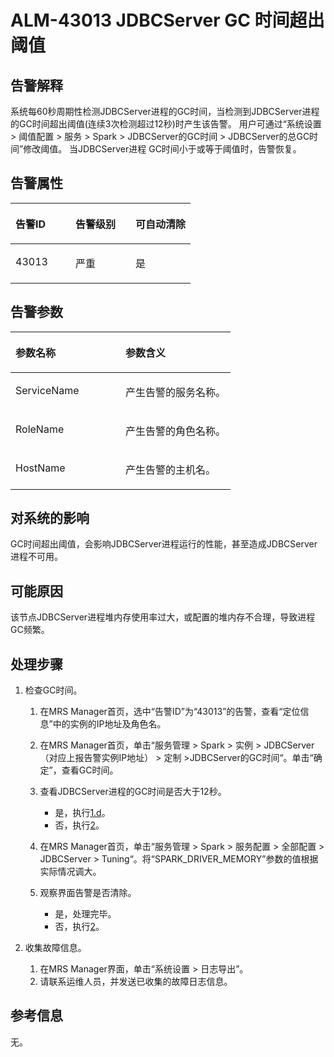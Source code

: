 # ALM-43013 JDBCServer GC 时间超出阈值<a name="ZH-CN_TOPIC_0093195116"></a>

## 告警解释<a name="zh-cn_topic_0087163601_zh-cn_topic_0087039425_section43920869"></a>

系统每60秒周期性检测JDBCServer进程的GC时间，当检测到JDBCServer进程的GC时间超出阈值\(连续3次检测超过12秒\)时产生该告警。 用户可通过“系统设置 \> 阈值配置 \> 服务 \> Spark \> JDBCServer的GC时间 \> JDBCServer的总GC时间”修改阈值。 当JDBCServer进程 GC时间小于或等于阈值时，告警恢复。

## 告警属性<a name="zh-cn_topic_0087163601_zh-cn_topic_0087039425_section59743502"></a>

<a name="zh-cn_topic_0087163601_zh-cn_topic_0087039425_table64843092"></a>
<table><thead align="left"><tr id="zh-cn_topic_0087163601_zh-cn_topic_0087039425_row10409628"><th class="cellrowborder" valign="top" width="33.33333333333333%" id="mcps1.1.4.1.1"><p id="zh-cn_topic_0087163601_zh-cn_topic_0087039425_p37873528"><a name="zh-cn_topic_0087163601_zh-cn_topic_0087039425_p37873528"></a><a name="zh-cn_topic_0087163601_zh-cn_topic_0087039425_p37873528"></a>告警ID</p>
</th>
<th class="cellrowborder" valign="top" width="33.33333333333333%" id="mcps1.1.4.1.2"><p id="zh-cn_topic_0087163601_zh-cn_topic_0087039425_p47856888"><a name="zh-cn_topic_0087163601_zh-cn_topic_0087039425_p47856888"></a><a name="zh-cn_topic_0087163601_zh-cn_topic_0087039425_p47856888"></a>告警级别</p>
</th>
<th class="cellrowborder" valign="top" width="33.33333333333333%" id="mcps1.1.4.1.3"><p id="zh-cn_topic_0087163601_zh-cn_topic_0087039425_p51202692"><a name="zh-cn_topic_0087163601_zh-cn_topic_0087039425_p51202692"></a><a name="zh-cn_topic_0087163601_zh-cn_topic_0087039425_p51202692"></a>可自动清除</p>
</th>
</tr>
</thead>
<tbody><tr id="zh-cn_topic_0087163601_zh-cn_topic_0087039425_row53777413"><td class="cellrowborder" valign="top" width="33.33333333333333%" headers="mcps1.1.4.1.1 "><p id="zh-cn_topic_0087163601_zh-cn_topic_0087039425_p61003235"><a name="zh-cn_topic_0087163601_zh-cn_topic_0087039425_p61003235"></a><a name="zh-cn_topic_0087163601_zh-cn_topic_0087039425_p61003235"></a>43013</p>
</td>
<td class="cellrowborder" valign="top" width="33.33333333333333%" headers="mcps1.1.4.1.2 "><p id="zh-cn_topic_0087163601_zh-cn_topic_0087039425_p42315013"><a name="zh-cn_topic_0087163601_zh-cn_topic_0087039425_p42315013"></a><a name="zh-cn_topic_0087163601_zh-cn_topic_0087039425_p42315013"></a>严重</p>
</td>
<td class="cellrowborder" valign="top" width="33.33333333333333%" headers="mcps1.1.4.1.3 "><p id="zh-cn_topic_0087163601_zh-cn_topic_0087039425_p4964052"><a name="zh-cn_topic_0087163601_zh-cn_topic_0087039425_p4964052"></a><a name="zh-cn_topic_0087163601_zh-cn_topic_0087039425_p4964052"></a>是</p>
</td>
</tr>
</tbody>
</table>

## 告警参数<a name="zh-cn_topic_0087163601_zh-cn_topic_0087039425_section820607"></a>

<a name="zh-cn_topic_0087163601_zh-cn_topic_0087039425_table66543927"></a>
<table><thead align="left"><tr id="zh-cn_topic_0087163601_zh-cn_topic_0087039425_row61284534"><th class="cellrowborder" valign="top" width="50%" id="mcps1.1.3.1.1"><p id="zh-cn_topic_0087163601_zh-cn_topic_0087039425_p65100236"><a name="zh-cn_topic_0087163601_zh-cn_topic_0087039425_p65100236"></a><a name="zh-cn_topic_0087163601_zh-cn_topic_0087039425_p65100236"></a>参数名称</p>
</th>
<th class="cellrowborder" valign="top" width="50%" id="mcps1.1.3.1.2"><p id="zh-cn_topic_0087163601_zh-cn_topic_0087039425_p38627770"><a name="zh-cn_topic_0087163601_zh-cn_topic_0087039425_p38627770"></a><a name="zh-cn_topic_0087163601_zh-cn_topic_0087039425_p38627770"></a>参数含义</p>
</th>
</tr>
</thead>
<tbody><tr id="zh-cn_topic_0087163601_zh-cn_topic_0087039425_row41841705"><td class="cellrowborder" valign="top" width="50%" headers="mcps1.1.3.1.1 "><p id="zh-cn_topic_0087163601_zh-cn_topic_0087039425_p33734977"><a name="zh-cn_topic_0087163601_zh-cn_topic_0087039425_p33734977"></a><a name="zh-cn_topic_0087163601_zh-cn_topic_0087039425_p33734977"></a>ServiceName</p>
</td>
<td class="cellrowborder" valign="top" width="50%" headers="mcps1.1.3.1.2 "><p id="zh-cn_topic_0087163601_zh-cn_topic_0087039425_p48178601"><a name="zh-cn_topic_0087163601_zh-cn_topic_0087039425_p48178601"></a><a name="zh-cn_topic_0087163601_zh-cn_topic_0087039425_p48178601"></a>产生告警的服务名称。</p>
</td>
</tr>
<tr id="zh-cn_topic_0087163601_zh-cn_topic_0087039425_row30954226"><td class="cellrowborder" valign="top" width="50%" headers="mcps1.1.3.1.1 "><p id="zh-cn_topic_0087163601_zh-cn_topic_0087039425_p24264406"><a name="zh-cn_topic_0087163601_zh-cn_topic_0087039425_p24264406"></a><a name="zh-cn_topic_0087163601_zh-cn_topic_0087039425_p24264406"></a>RoleName</p>
</td>
<td class="cellrowborder" valign="top" width="50%" headers="mcps1.1.3.1.2 "><p id="zh-cn_topic_0087163601_zh-cn_topic_0087039425_p19259870"><a name="zh-cn_topic_0087163601_zh-cn_topic_0087039425_p19259870"></a><a name="zh-cn_topic_0087163601_zh-cn_topic_0087039425_p19259870"></a>产生告警的角色名称。</p>
</td>
</tr>
<tr id="zh-cn_topic_0087163601_zh-cn_topic_0087039425_row39121107"><td class="cellrowborder" valign="top" width="50%" headers="mcps1.1.3.1.1 "><p id="zh-cn_topic_0087163601_zh-cn_topic_0087039425_p14693133"><a name="zh-cn_topic_0087163601_zh-cn_topic_0087039425_p14693133"></a><a name="zh-cn_topic_0087163601_zh-cn_topic_0087039425_p14693133"></a>HostName</p>
</td>
<td class="cellrowborder" valign="top" width="50%" headers="mcps1.1.3.1.2 "><p id="zh-cn_topic_0087163601_zh-cn_topic_0087039425_p49293152"><a name="zh-cn_topic_0087163601_zh-cn_topic_0087039425_p49293152"></a><a name="zh-cn_topic_0087163601_zh-cn_topic_0087039425_p49293152"></a>产生告警的主机名。</p>
</td>
</tr>
</tbody>
</table>

## 对系统的影响<a name="zh-cn_topic_0087163601_zh-cn_topic_0087039425_section7385465"></a>

GC时间超出阈值，会影响JDBCServer进程运行的性能，甚至造成JDBCServer进程不可用。

## 可能原因<a name="zh-cn_topic_0087163601_zh-cn_topic_0087039425_section66469189"></a>

该节点JDBCServer进程堆内存使用率过大，或配置的堆内存不合理，导致进程GC频繁。

## 处理步骤<a name="zh-cn_topic_0087163601_zh-cn_topic_0087039425_section61351797"></a>

1.  检查GC时间。
    1.  在MRS Manager首页，选中“告警ID”为“43013”的告警，查看“定位信息”中的实例的IP地址及角色名。
    2.  在MRS Manager首页，单击“服务管理 \> Spark \> 实例 \> JDBCServer（对应上报告警实例IP地址） \> 定制 \>JDBCServer的GC时间“。单击“确定”，查看GC时间。
    3.  查看JDBCServer进程的GC时间是否大于12秒。
        -   是，执行[1.d](#zh-cn_topic_0087163601_li1011493181634)。
        -   否，执行[2](#zh-cn_topic_0087163601_li40881691175629)。

    4.  <a name="zh-cn_topic_0087163601_li1011493181634"></a>在MRS Manager首页，单击“服务管理 \> Spark \> 服务配置 \> 全部配置 \> JDBCServer \> Tuning“。将“SPARK\_DRIVER\_MEMORY”参数的值根据实际情况调大。
    5.  观察界面告警是否清除。
        -   是，处理完毕。
        -   否，执行[2](#zh-cn_topic_0087163601_li40881691175629)。


2.  <a name="zh-cn_topic_0087163601_li40881691175629"></a>收集故障信息。
    1.  在MRS Manager界面，单击“系统设置 \> 日志导出”。
    2.  请联系运维人员，并发送已收集的故障日志信息。


## 参考信息<a name="zh-cn_topic_0087163601_zh-cn_topic_0087039425_section15295265"></a>

无。

